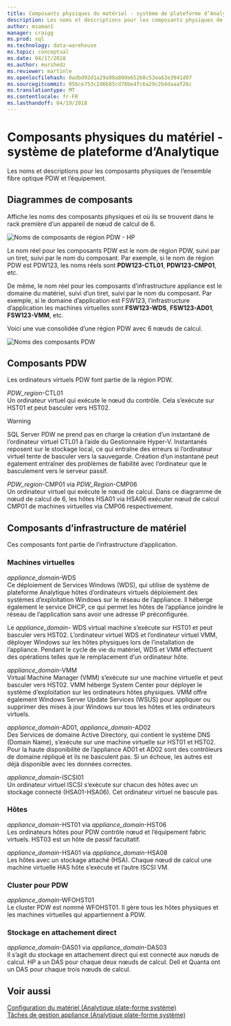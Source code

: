 ```yaml
---
title: Composants physiques du matériel - système de plateforme d’Analytique | Documents Microsoft
description: Les noms et descriptions pour les composants physiques de l’ensemble fibre optique PDW et l’équipement.
author: mzaman1
manager: craigg
ms.prod: sql
ms.technology: data-warehouse
ms.topic: conceptual
ms.date: 04/17/2018
ms.author: murshedz
ms.reviewer: martinle
ms.openlocfilehash: 0adbd92d1a29a98a80de65268c53ea63e3941d07
ms.sourcegitcommit: 056ce753c2d6b85cd78be4fc6a29c2b4daaaf26c
ms.translationtype: MT
ms.contentlocale: fr-FR
ms.lasthandoff: 04/19/2018
---
```

# <a name="appliance-physical-components---analytics-platform-system"></a>Composants physiques du matériel - système de plateforme d’Analytique
Les noms et descriptions pour les composants physiques de l’ensemble fibre optique PDW et l’équipement. 
  
<!-- MISSING LINKS See also [HDInsight Physical Components &#40;Analytics Platform System&#41;](hdinsight-physical-components.md).  -->  
  
## <a name="diagrams"></a>Diagrammes de composants  
Affiche les noms des composants physiques et où ils se trouvent dans le rack première d’un appareil de nœud de calcul de 6.  
  
![Noms de composants de région PDW - HP](./media/pdw-and-appliance-fabric-physical-components/APS_HW_ComponentNames-HP.png "APS_HW_ComponentNames-HP")  
  
Le nom réel pour les composants PDW est le nom de région PDW, suivi par un tiret, suivi par le nom du composant. Par exemple, si le nom de région PDW est PDW123, les noms réels sont **PDW123-CTL01**, **PDW123-CMP01**, etc.  
  
De même, le nom réel pour les composants d’infrastructure appliance est le domaine du matériel, suivi d’un tiret, suivi par le nom du composant. Par exemple, si le domaine d’application est FSW123, l’infrastructure d’application les machines virtuelles sont **FSW123-WDS**, **FSW123-AD01**, **FSW123-VMM**, etc.  
  
Voici une vue consolidée d’une région PDW avec 6 nœuds de calcul.  
  
![Noms des composants PDW](./media/pdw-and-appliance-fabric-physical-components/APS_HW_Names.png "APS_HW_Names")  
  
## <a name="pdw"></a>Composants PDW  
Les ordinateurs virtuels PDW font partie de la région PDW.  
  
*PDW_region*-CTL01  
Un ordinateur virtuel qui exécute le nœud du contrôle. Cela s’exécute sur HST01 et peut basculer vers HST02.  
  
> [!WARNING]  
> SQL Server PDW ne prend pas en charge la création d’un instantané de l’ordinateur virtuel CTL01 à l’aide du Gestionnaire Hyper-V. Instantanés reposent sur le stockage local, ce qui entraîne des erreurs si l’ordinateur virtuel tente de basculer vers la sauvegarde. Création d’un instantané peut également entraîner des problèmes de fiabilité avec l’ordinateur que le basculement vers le serveur passif.  
  
*PDW_region*-CMP01 via *PDW_Region*-CMP06  
Un ordinateur virtuel qui exécute le nœud de calcul. Dans ce diagramme de nœud de calcul de 6, les hôtes HSA01 via HSA06 exécuter nœud de calcul CMP01 de machines virtuelles via CMP06 respectivement.  
  
## <a name="fabric"></a>Composants d’infrastructure de matériel  
Ces composants font partie de l’infrastructure d’application.  
  
### <a name="virtual-machines"></a>Machines virtuelles  
*appliance_domain*-WDS  
Ce déploiement de Services Windows (WDS), qui utilise de système de plateforme Analytique hôtes d’ordinateurs virtuels déploiement des systèmes d’exploitation Windows sur le réseau de l’appliance. Il héberge également le service DHCP, ce qui permet les hôtes de l’appliance joindre le réseau de l’application sans avoir une adresse IP préconfigurée.  
  
Le *appliance_domain*- WDS virtual machine s’exécute sur HST01 et peut basculer vers HST02. L’ordinateur virtuel WDS et l’ordinateur virtuel VMM, déployer Windows sur les hôtes physiques lors de l’installation de l’appliance. Pendant le cycle de vie du matériel, WDS et VMM effectuent des opérations telles que le remplacement d’un ordinateur hôte.  
  
*appliance_domain*-VMM  
Virtual Machine Manager (VMM) s’exécute sur une machine virtuelle et peut basculer vers HST02. VMM héberge System Center pour déployer le système d’exploitation sur les ordinateurs hôtes physiques. VMM offre également Windows Server Update Services (WSUS) pour appliquer ou supprimer des mises à jour Windows sur tous les hôtes et les ordinateurs virtuels.  
  
*appliance_domain*-AD01, *appliance_domain*-AD02  
Des Services de domaine Active Directory, qui contient le système DNS (Domain Name), s’exécute sur une machine virtuelle sur HST01 et HST02. Pour la haute disponibilité de l’appliance AD01 et AD02 sont des contrôleurs de domaine répliqué et ils ne basculent pas. Si un échoue, les autres est déjà disponible avec les données correctes.  
  
*appliance_domain*-ISCSI01  
Un ordinateur virtuel ISCSI s’exécute sur chacun des hôtes avec un stockage connecté (HSA01-HSA06). Cet ordinateur virtuel ne bascule pas.  
  
### <a name="hosts"></a>Hôtes  
*appliance_domain*-HST01 via *appliance_domain*-HST06  
Les ordinateurs hôtes pour PDW contrôle nœud et l’équipement fabric virtuels. HST03 est un hôte de passif facultatif.  
  
*appliance_domain*-HSA01 via *appliance_domain*-HSA08  
Les hôtes avec un stockage attaché (HSA). Chaque nœud de calcul une machine virtuelle HAS hôte s’exécute et l’autre ISCSI VM.  
  
### <a name="cluster-for-pdw"></a>Cluster pour PDW  
*appliance_domain*-WFOHST01  
Le cluster PDW est nommé WFOHST01. Il gère tous les hôtes physiques et les machines virtuelles qui appartiennent à PDW.  
  
### <a name="direct-attached-storage"></a>Stockage en attachement direct  
*appliance_domain*-DAS01 via *appliance_domain*-DAS03  
Il s’agit du stockage en attachement direct qui est connecté aux nœuds de calcul. HP a un DAS pour chaque deux nœuds de calcul. Dell et Quanta ont un DAS pour chaque trois nœuds de calcul.  
  
## <a name="see-also"></a>Voir aussi  
<!-- MISSING LINKS [Hardware Configurations &#40;Analytics Platform System&#41;](../architecture/hardware-configurations.md)  -->  
[Configuration du matériel &#40;Analytique plate-forme système&#41;](appliance-configuration.md)  
[Tâches de gestion appliance &#40;Analytique plate-forme système&#41;](appliance-management-tasks.md)  
  
